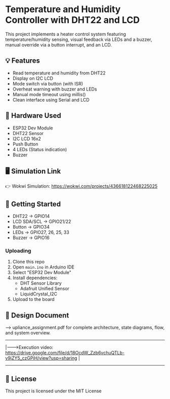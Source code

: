 # Temperature and Humidity Controller with DHT22 and LCD

This project implements a heater control system featuring temperature/humidity sensing, visual feedback via LEDs and a buzzer, manual override via a button interrupt, and an LCD.


## 💡 Features
- Read temperature and humidity from DHT22
- Display on I2C LCD
- Mode switch via button (with ISR)
- Overheat warning with buzzer and LEDs
- Manual mode timeout using millis()
- Clean interface using Serial and LCD

## 🔧 Hardware Used
- ESP32 Dev Module
- DHT22 Sensor
- I2C LCD 16x2
- Push Button
- 4 LEDs (Status indication)
- Buzzer
  

## 🖥️ Simulation Link
👉 Wokwi Simulation: https://wokwi.com/projects/436618122468225025



## 🚀 Getting Started

- DHT22 → GPIO14
- LCD SDA/SCL → GPIO21/22
- Button → GPIO34
- LEDs → GPIO27, 26, 25, 33
- Buzzer → GPIO16

### Uploading
1. Clone this repo
2. Open `main.ino` in Arduino IDE
3. Select "ESP32 Dev Module"
4. Install dependencies:
   - DHT Sensor Library
   - Adafruit Unified Sensor
   - LiquidCrystal_I2C
5. Upload to the board

## 📄 Design Document
--> upliance_assignment.pdf for complete architecture, state diagrams, flow, and system overview.
________________________________________________________________________________________________________
|--->Execution video: https://drive.google.com/file/d/18OcdW_Zzb6vchuQTLb-v9jZY5_czGPiH/view?usp=sharing |
__________________________________________________________________________________________________________

## 🔗 License
This project is licensed under the MIT License
